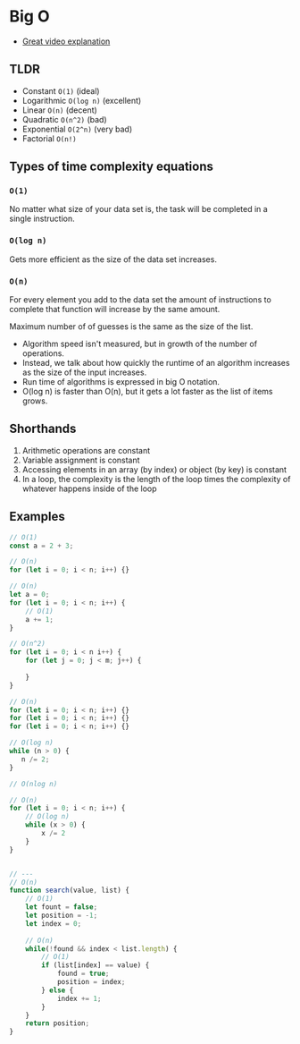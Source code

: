 # Big O

- [Great video explanation](https://www.youtube.com/watch?v=kS_gr2_-ws8)

## TLDR 
- Constant `O(1)` (ideal)
- Logarithmic `O(log n)` (excellent)
- Linear `O(n)` (decent)
- Quadratic `O(n^2)` (bad)
- Exponential `O(2^n)` (very bad)
- Factorial `O(n!)`

## Types of time complexity equations

### `O(1)`

No matter what size of your data set is, the task will be completed in a single instruction.

### `O(log n)`

Gets more efficient as the size  of the data set increases.

### `O(n)`

For every element you add to the data set the amount of instructions to complete that function will increase by the same amount.

Maximum number of of guesses is the same as the size of the list.


- Algorithm speed isn't measured, but in growth of the number of operations.
- Instead, we talk about how quickly the runtime of an algorithm increases as the size of the input increases.
- Run time of algorithms is expressed in big O notation.
- O(log n) is faster than O(n), but it gets a lot faster as the list of items grows.



## Shorthands
1. Arithmetic operations are constant
2. Variable assignment is constant
3. Accessing elements in an array (by index) or object (by key) is constant
4. In a loop, the complexity is the length of the loop times the complexity of whatever happens inside of the loop

## Examples
```javascript
// O(1)
const a = 2 + 3;

// O(n)
for (let i = 0; i < n; i++) {}

// O(n)
let a = 0;
for (let i = 0; i < n; i++) {
    // O(1)
    a += 1;
}

// O(n^2)
for (let i = 0; i < n i++) {
    for (let j = 0; j < m; j++) {
    
    }
}

// O(n)
for (let i = 0; i < n; i++) {}
for (let i = 0; i < n; i++) {}
for (let i = 0; i < n; i++) {}

// O(log n)
while (n > 0) {
   n /= 2; 
}

// O(nlog n)

// O(n)
for (let i = 0; i < n; i++) {
    // O(log n)
    while (x > 0) {
        x /= 2 
    }
}


// ---
// O(n)
function search(value, list) {
    // O(1)
    let fount = false;
    let position = -1;
    let index = 0;
   
    // O(n)
    while(!found && index < list.length) {
        // O(1) 
        if (list[index] == value) {
            found = true;
            position = index;
        } else {
            index += 1;
        }
    }
    return position;
}
```
